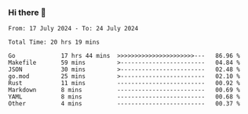 ### Hi there 👋

<!--
**zhumeme/zhumeme** is a ✨ _special_ ✨ repository because its `README.md` (this file) appears on your GitHub profile.

Here are some ideas to get you started:

- 🔭 I’m currently working on ...
- 🌱 I’m currently learning ...
- 👯 I’m looking to collaborate on ...
- 🤔 I’m looking for help with ...
- 💬 Ask me about ...
- 📫 How to reach me: ...
- 😄 Pronouns: ...
- ⚡ Fun fact: ...
-->

<!--START_SECTION:waka-->

```all_time
From: 17 July 2024 - To: 24 July 2024

Total Time: 20 hrs 19 mins

Go             17 hrs 44 mins  >>>>>>>>>>>>>>>>>>>>>>---   86.96 %
Makefile       59 mins         >------------------------   04.84 %
JSON           30 mins         >------------------------   02.48 %
go.mod         25 mins         >------------------------   02.10 %
Rust           11 mins         -------------------------   00.92 %
Markdown       8 mins          -------------------------   00.69 %
YAML           8 mins          -------------------------   00.68 %
Other          4 mins          -------------------------   00.37 %
```

<!--END_SECTION:waka-->
